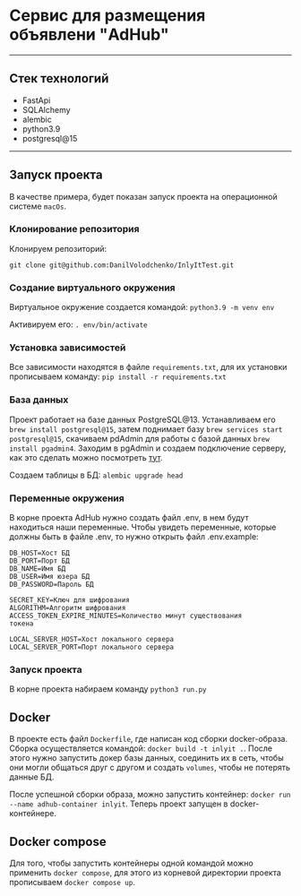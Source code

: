 # Сервис для размещения объявлени "AdHub"

---

## Стек технологий

- FastApi
- SQLAlchemy
- alembic
- python3.9
- postgresql@15

---

## Запуск проекта

В качестве примера, будет показан запуск проекта на операционной
системе `macOs`.

### Клонирование репозитория

Клонируем репозиторий:

`git clone git@github.com:DanilVolodchenko/InlyItTest.git`

### Создание виртуального окружения

Виртуальное окружение создается командой:
`python3.9 -m venv env`

Активируем его: `. env/bin/activate`

### Установка зависимостей

Все зависимости находятся в файле `requirements.txt`, для
их установки прописываем команду: `pip install -r requirements.txt`

### База данных

Проект работает на базе данных PostgreSQL@13. Устанавливаем
его `brew install postgresql@15`, затем поднимает базу
`brew services start postgresql@15`, скачиваем pdAdmin для
работы с базой данных `brew install pgadmin4`. Заходим в
pgAdmin и создаем подключение серверу, как это сделать можно
посмотреть [тут](https://fkn.ktu10.com/?q=node/9446).

Создаем таблицы в БД: `alembic upgrade head`

### Переменные окружения

В корне проекта AdHub нужно создать файл .env, в нем будут
находиться наши переменные. Чтобы увидеть переменные, которые
должны быть в файле .env, то нужно открыть файл .env.example:

```
DB_HOST=Хост БД
DB_PORT=Порт БД
DB_NAME=Имя БД
DB_USER=Имя юзера БД
DB_PASSWORD=Пароль БД

SECRET_KEY=Ключ для шифрования 
ALGORITHM=Алгоритм шифрования
ACCESS_TOKEN_EXPIRE_MINUTES=Количество минут существования 
токена

LOCAL_SERVER_HOST=Хост локального сервера
LOCAL_SERVER_PORT=Порт локального сервера
```

### Запуск проекта

В корне проекта набираем команду `python3 run.py`

## Docker

В проекте есть файл `Dockerfile`, где написан код сборки
docker-образа. Сборка осуществляется командой:
`docker build -t inlyit .`. После этого нужно запустить докер
базы данных, соединить их в сеть, чтобы они могли общаться
друг с другом и создать `volumes`, чтобы не потерять данные БД.

После успешной сборки образа, можно запустить контейнер:
`docker run --name adhub-container inlyit`. Теперь проект
запущен в docker-контейнере.

## Docker compose

Для того, чтобы запустить контейнеры одной командой можно 
применить `docker compose`, для этого из корневой директории
проекта прописываем `docker compose up`.